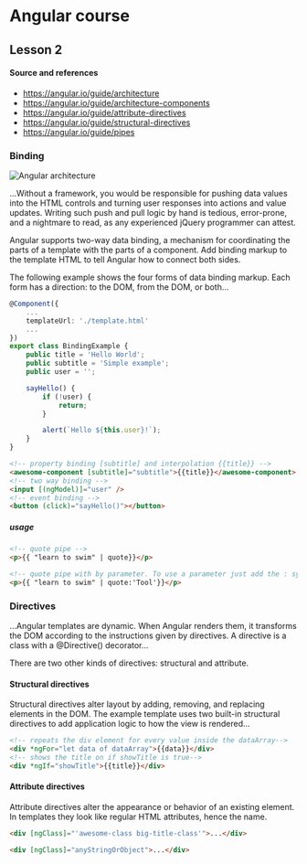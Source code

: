 Angular course
==============

Lesson 2
--------------

#### Source and references
- https://angular.io/guide/architecture
- https://angular.io/guide/architecture-components
- https://angular.io/guide/attribute-directives
- https://angular.io/guide/structural-directives
- https://angular.io/guide/pipes

### Binding
![Angular architecture](https://angular.io/generated/images/guide/architecture/overview2.png)

...Without a framework, you would be responsible for pushing data values into the HTML controls and turning user responses into actions and value updates. Writing such push and pull logic by hand is tedious, error-prone, and a nightmare to read, as any experienced jQuery programmer can attest.

Angular supports two-way data binding, a mechanism for coordinating the parts of a template with the parts of a component. Add binding markup to the template HTML to tell Angular how to connect both sides.

The following example shows the four forms of data binding markup. Each form has a direction: to the DOM, from the DOM, or both...

```typescript
@Component({
    ...
    templateUrl: './template.html'
    ...
})
export class BindingExample {
    public title = 'Hello World';
    public subtitle = 'Simple example';
    public user = '';

    sayHello() {
        if (!user) {
            return;
        }

        alert(`Hello ${this.user}!`);
    }
}
```

```html
<!-- property binding [subtitle] and interpolation {{title}} -->
<awesome-component [subtitle]="subtitle">{{title}}</awesome-component>
<!-- two way binding -->
<input [(ngModel)]="user" />
<!-- event binding -->
<button (click)="sayHello()"></button>
```


##### usage
```html
<!-- quote pipe -->
<p>{{ "learn to swim" | quote}}</p>

<!-- quote pipe with by parameter. To use a parameter just add the : symbol before the value -->
<p>{{ "learn to swim" | quote:'Tool'}}</p>

```


### Directives
...Angular templates are dynamic. When Angular renders them, it transforms the DOM according to the instructions given by directives. A directive is a class with a @Directive() decorator...


There are two other kinds of directives: structural and attribute. 

#### Structural directives

Structural directives alter layout by adding, removing, and replacing elements in the DOM. The example template uses two built-in structural directives to add application logic to how the view is rendered...

```html
<!-- repeats the div element for every value inside the dataArray-->
<div *ngFor="let data of dataArray">{{data}}</div>
<!-- shows the title on if showTitle is true-->
<div *ngIf="showTitle">{{title}}</div>
```

#### Attribute directives

Attribute directives alter the appearance or behavior of an existing element. In templates they look like regular HTML attributes, hence the name.

```html
<div [ngClass]="'awesome-class big-title-class'">...</div>

<div [ngClass]="anyStringOrObject">...</div>
```
